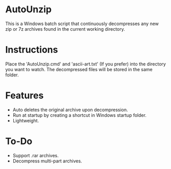 # AutoUnzip
This is a Windows batch script that continuously decompresses any new zip or 7z archives found in the current working directory.

# Instructions
Place the 'AutoUnzip.cmd' and 'ascii-art.txt' (If you prefer) into the directory you want to watch. The decompressed files will be stored in the same folder.  

# Features
- Auto deletes the original archive upon decompression.
- Run at startup by creating a shortcut in Windows startup folder.
- Lightweight.

# To-Do
- Support .rar archives.
- Decompress multi-part archives.
